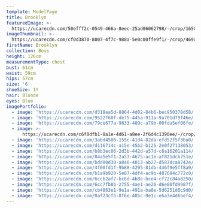 ```yaml
---
template: ModelPage
title: Brooklyn
featuredImage: >-
  https://ucarecdn.com/50efff2c-0549-466a-8eec-25ad06062798/-/crop/1650x945/0,0/-/preview/
imageThumbnail: >-
  https://ucarecdn.com/cf0d3870-8007-4f7c-988a-5e0c00ffe9f1/-/crop/469x649/169,27/-/preview/
firstName: Brooklyn
collection: Boys
height: 126cm
measurementType: chest
bust: 61cm
waist: 59cm
hips: 57cm
size: '6'
shoeSize: 1Y
hair: Blonde
eyes: Blue
imagePortfolio:
  - image: 'https://ucarecdn.com/d318ea5d-8864-4d02-84b6-bec950378d58/'
  - image: 'https://ucarecdn.com/9522f60f-de75-445a-911a-9a701d79f46e/'
  - image: 'https://ucarecdn.com/79ce677a-9633-489c-a79b-00fda5ef06fe/'
  - image: >-
      https://ucarecdn.com/c6f0dfb1-8a1e-4d61-a8ee-2f6d4c1390ee/-/crop/1080x1728/0,192/-/preview/
  - image: 'https://ucarecdn.com/3abd4506-155c-41d4-82da-efd52f5f3ba0/'
  - image: 'https://ucarecdn.com/d116714c-a15e-45b2-b125-2e0f27138053/'
  - image: 'https://ucarecdn.com/b8b3ec06-2d3b-442d-a57d-c6a16201a114/'
  - image: 'https://ucarecdn.com/84a5e5f1-2a53-4675-ac1e-af821dcb751e/'
  - image: 'https://ucarecdn.com/bdd00d30-a846-4013-ab27-d587dca8742e/'
  - image: 'https://ucarecdn.com/4f00fd1f-9b88-4295-81db-446f9e5ff8a9/'
  - image: 'https://ucarecdn.com/b1a9b920-5e87-4df4-ac9b-487684c772c0/'
  - image: 'https://ucarecdn.com/6ccb2af7-bc6d-4b8e-bce4-cf72c84a8250/'
  - image: 'https://ucarecdn.com/6cc7fb8b-2755-4ae1-ae26-d6e80fd9987f/'
  - image: 'https://ucarecdn.com/cb4863e1-9e1a-491a-ba8e-5d6251d6c9d0/'
  - image: 'https://ucarecdn.com/0af23cf5-8f6e-485c-9e1c-e6a3e4d6bef4/'
---
```


